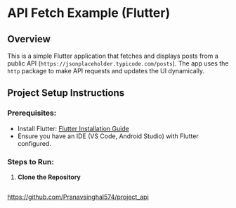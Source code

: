# API Fetch Example (Flutter)

## Overview

This is a simple Flutter application that fetches and displays posts from a public API (`https://jsonplaceholder.typicode.com/posts`). The app uses the `http` package to make API requests and updates the UI dynamically.

## Project Setup Instructions

### Prerequisites:
- Install Flutter: [Flutter Installation Guide](https://flutter.dev/docs/get-started/install)
- Ensure you have an IDE (VS Code, Android Studio) with Flutter configured.

### Steps to Run:
1. **Clone the Repository**
   ```bash

https://github.com/Pranavsinghal574/project_api